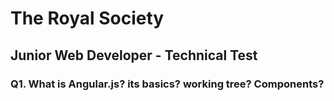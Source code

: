 
# The Royal Society

## Junior Web Developer - Technical Test

### Q1. What is Angular.js? its basics? working tree? Components?
### 

### 